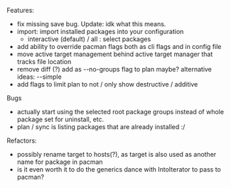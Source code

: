 Features:
- fix missing save bug. Update: idk what this means.
- import: import installed packages into your configuration
  - interactive (default) / all : select packages
- add ability to override pacman flags both as cli flags and in config file
- move active target management behind active target manager that tracks file location
- remove diff (?) add as --no-groups flag to plan maybe? alternative ideas: --simple
- add flags to limit plan to not / only show destructive / additive


Bugs
- actually start using the selected root package groups instead of whole package set for uninstall, etc.
- plan / sync is listing packages that are already installed :/

Refactors:
- possibly rename target to hosts(?), as target is also used as another name for package in pacman
- is it even worth it to do the generics dance with IntoIterator to pass to pacman?